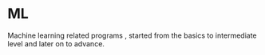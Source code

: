 # ML
Machine learning related programs , started from the basics to intermediate level and later on to advance.
